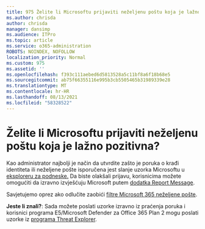 ```yaml
---
title: 975 Želite li Microsoftu prijaviti neželjenu poštu koja je lažno pozitivna?
ms.author: chrisda
author: chrisda
manager: dansimp
ms.audience: ITPro
ms.topic: article
ms.service: o365-administration
ROBOTS: NOINDEX, NOFOLLOW
localization_priority: Normal
ms.custom: 975
ms.assetid: ''
ms.openlocfilehash: f393c111aebed6d5813528a5c11bf8a6f18b68e5
ms.sourcegitcommit: ab75f66355116e995b3cb5505465b31989339e28
ms.translationtype: MT
ms.contentlocale: hr-HR
ms.lasthandoff: 08/13/2021
ms.locfileid: "58328522"
---
```

# <a name="would-you-like-to-report-a-spam-false-positive-to-microsoft"></a>Želite li Microsoftu prijaviti neželjenu poštu koja je lažno pozitivna?

Kao administrator najbolji je način da utvrdite zašto je poruka o krađi identiteta ili neželjene pošte isporučena jest slanje uzorka Microsoftu u [eksploreru za podneske.](https://protection.office.com/reportsubmission) Da biste olakšali prijavu, korisnicima možete omogućiti da izravno izvješćuju Microsoft putem [dodatka Report Message](https://appsource.microsoft.com/product/office/WA104381180?src=office&tab=Overview).

Savjetujemo oprez ako odlučite zaobići [filtre Microsoft 365 neželjene pošte](https://docs.microsoft.com/exchange/troubleshoot/antispam/cautions-against-bypassing-spam-filters).

**Jeste li znali?**: Sada možete [](https://protection.office.com/messagetrace) poslati uzorke izravno iz praćenja poruka i korisnici programa E5/Microsoft Defender za Office 365 Plan 2 mogu poslati uzorke iz [programa Threat Explorer](https://docs.microsoft.com/microsoft-365/security/office-365-security/threat-explorer).
